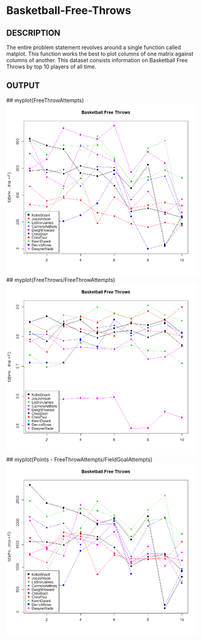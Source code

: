 # Basketball-Free-Throws
## DESCRIPTION
The entire problem statement revolves around a single function called matplot. This function works the best to plot columns of one matrix against columns of another. This dataset consists information on Basketball Free Throws by top 10 players of all time. 

## OUTPUT
<a>
 ## myplot(FreeThrowAttempts)
  <img src="https://github.com/yashs0215/Basketball-Free-Throws/blob/main/BBFreeThrows1.png?raw=true">
 ## myplot(FreeThrows/FreeThrowAttempts)
  <img src="https://github.com/yashs0215/Basketball-Free-Throws/blob/main/BBFreeThrow2.png?raw=true">
 ## myplot(Points - FreeThrowAttempts/FieldGoalAttempts)
  <img src="https://github.com/yashs0215/Basketball-Free-Throws/blob/main/BBFreeThrow3.png?raw=true">
  </a>

